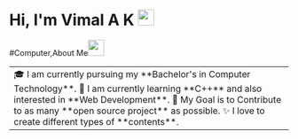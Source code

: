 # Hi, I'm Vimal A K <img src="https://github.com/TheDudeThatCode/TheDudeThatCode/blob/master/Assets/Hi.gif" width="29px">
#Computer,About Me<img src="https://github.com/TheDudeThatCode/TheDudeThatCode/blob/master/Assets/Hi.gif" width="29px">
<table>
<tr>
  <td valign="center">
    🎓 I am currently pursuing my **Bachelor's in Computer Technology**.
    🌱 I am currently learning **C++** and also interested in **Web Development**.
    🎯 My Goal is to Contribute to as many **open source project** as possible.
    ✨ I love to create different types of **contents**.

</tr>
</table>
